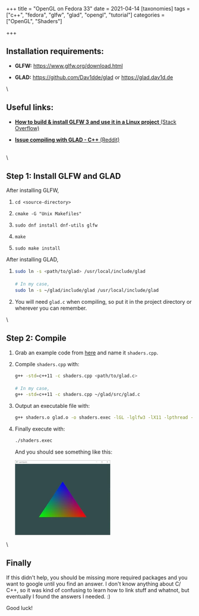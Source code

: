 +++
title = "OpenGL on Fedora 33"
date = 2021-04-14
[taxonomies]
tags = ["c++", "fedora", "glfw", "glad", "opengl", "tutorial"]
categories = ["OpenGL", "Shaders"]

+++

## Installation requirements:

- **GLFW:** <https://www.glfw.org/download.html>

- **GLAD:** <https://github.com/Dav1dde/glad> or <https://glad.dav1d.de>

\

## Useful links:

- [**How to build & install GLFW 3 and use it in a Linux project** (Stack Overflow)](https://stackoverflow.com/questions/17768008/how-to-build-install-glfw-3-and-use-it-in-a-linux-project)

- [**Issue compiling with GLAD - C++** (Reddit)](https://www.reddit.com/r/opengl/comments/blqgoy/issue_compiling_with_glad_c/)

\
\

## Step 1: Install GLFW and GLAD

After installing GLFW,

1. `cd <source-directory>`

2. `cmake -G "Unix Makefiles"`

3. `sudo dnf install dnf-utils glfw`

4. `make`

5. `sudo make install`

After installing GLAD,

1.  ```bash
    sudo ln -s <path/to/glad> /usr/local/include/glad

    # In my case,
    sudo ln -s ~/glad/include/glad /usr/local/include/glad
    ```

2.  You will need `glad.c` when compiling, so put it in the project directory or wherever you can remember.

\

## Step 2: Compile

1. Grab an example code from [here](https://learnopengl.com/code_viewer_gh.php?code=src/1.getting_started/3.2.shaders_interpolation/shaders_interpolation.cpp) and name it `shaders.cpp`.

2. Compile `shaders.cpp` with:

   ```bash
   g++ -std=c++11 -c shaders.cpp <path/to/glad.c>

   # In my case,
   g++ -std=c++11 -c shaders.cpp ~/glad/src/glad.c
   ```

3. Output an executable file with:

   ```bash
   g++ shaders.o glad.o -o shaders.exec -lGL -lglfw3 -lX11 -lpthread -ldl
   ```

4. Finally execute with:

   ```bash
   ./shaders.exec
   ```

   And you should see something like this:

   ![triangle](/images/blog/shaders.webp)

\

## Finally

If this didn't help, you should be missing more required packages and you want to google until you find an answer. I don't know anything about C/ C++, so it was kind of confusing to learn how to link stuff and whatnot, but eventually I found the answers I needed. :)

Good luck!
